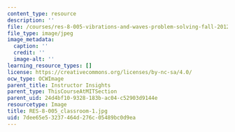 ```yaml
---
content_type: resource
description: ''
file: /courses/res-8-005-vibrations-and-waves-problem-solving-fall-2012/7dee65e53237464d276c05489bc0d9ea_RES-8-005_classroom-1.jpg
file_type: image/jpeg
image_metadata:
  caption: ''
  credit: ''
  image-alt: ''
learning_resource_types: []
license: https://creativecommons.org/licenses/by-nc-sa/4.0/
ocw_type: OCWImage
parent_title: Instructor Insights
parent_type: ThisCourseAtMITSection
parent_uid: 24d4bf10-9328-183b-ac04-c52903d9144e
resourcetype: Image
title: RES-8-005_classroom-1.jpg
uid: 7dee65e5-3237-464d-276c-05489bc0d9ea
---
```

